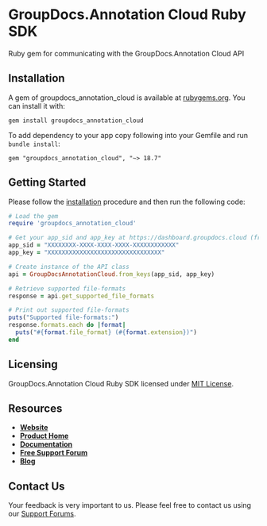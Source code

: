 # GroupDocs.Annotation Cloud Ruby SDK
Ruby gem for communicating with the GroupDocs.Annotation Cloud API

## Installation

A gem of groupdocs_annotation_cloud is available at [rubygems.org](https://rubygems.org). You can install it with:

```shell
gem install groupdocs_annotation_cloud
```    

To add dependency to your app copy following into your Gemfile and run `bundle install`:

```
gem "groupdocs_annotation_cloud", "~> 18.7"
```

## Getting Started

Please follow the [installation](#installation) procedure and then run the following code:
```ruby
# Load the gem
require 'groupdocs_annotation_cloud'

# Get your app_sid and app_key at https://dashboard.groupdocs.cloud (free registration is required).
app_sid = "XXXXXXXX-XXXX-XXXX-XXXX-XXXXXXXXXXXX"
app_key = "XXXXXXXXXXXXXXXXXXXXXXXXXXXXXXXX"

# Create instance of the API class
api = GroupDocsAnnotationCloud.from_keys(app_sid, app_key)

# Retrieve supported file-formats
response = api.get_supported_file_formats

# Print out supported file-formats
puts("Supported file-formats:")
response.formats.each do |format|
  puts("#{format.file_format} (#{format.extension})") 
end
```

## Licensing
GroupDocs.Annotation Cloud Ruby SDK licensed under [MIT License](LICENSE).

## Resources
+ [**Website**](https://www.groupdocs.cloud)
+ [**Product Home**](https://products.groupdocs.cloud/annotation/cloud)
+ [**Documentation**](https://docs.groupdocs.cloud/display/annotationcloud/Home)
+ [**Free Support Forum**](https://forum.groupdocs.cloud/c/annotation)
+ [**Blog**](https://blog.groupdocs.cloud/category/groupdocs-annotation-cloud-product-family)

## Contact Us
Your feedback is very important to us. Please feel free to contact us using our [Support Forums](https://forum.groupdocs.cloud/c/annotation).